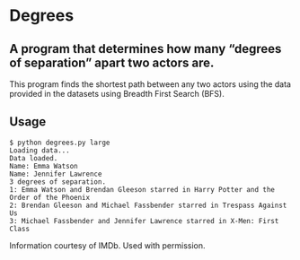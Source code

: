 # Degrees

## A program that determines how many “degrees of separation” apart two actors are.

This program finds the shortest path between any two actors using the data provided in the datasets using Breadth First Search (BFS).

## Usage

    $ python degrees.py large
    Loading data...
    Data loaded.
    Name: Emma Watson
    Name: Jennifer Lawrence
    3 degrees of separation.
    1: Emma Watson and Brendan Gleeson starred in Harry Potter and the Order of the Phoenix
    2: Brendan Gleeson and Michael Fassbender starred in Trespass Against Us
    3: Michael Fassbender and Jennifer Lawrence starred in X-Men: First Class
    
Information courtesy of IMDb. Used with permission.
